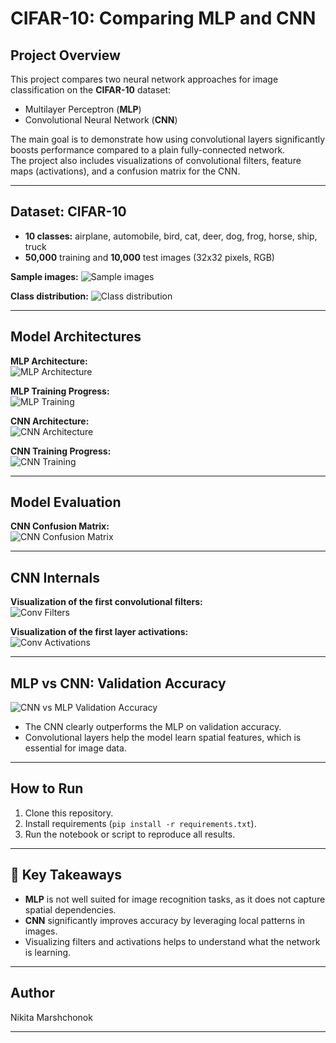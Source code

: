 #  CIFAR-10: Comparing MLP and CNN

## Project Overview

This project compares two neural network approaches for image classification on the **CIFAR-10** dataset:
- Multilayer Perceptron (**MLP**)
- Convolutional Neural Network (**CNN**)

The main goal is to demonstrate how using convolutional layers significantly boosts performance compared to a plain fully-connected network.  
The project also includes visualizations of convolutional filters, feature maps (activations), and a confusion matrix for the CNN.

---

##  Dataset: CIFAR-10

- **10 classes:** airplane, automobile, bird, cat, deer, dog, frog, horse, ship, truck
- **50,000** training and **10,000** test images (32x32 pixels, RGB)

**Sample images:**
![Sample images](images/1.png)

**Class distribution:**
![Class distribution](images/2.png)

---

## Model Architectures

**MLP Architecture:**  
![MLP Architecture](images/3.png)

**MLP Training Progress:**  
![MLP Training](images/4.png)

**CNN Architecture:**  
![CNN Architecture](images/5.png)

**CNN Training Progress:**  
![CNN Training](images/6.png)

---

##  Model Evaluation

**CNN Confusion Matrix:**  
![CNN Confusion Matrix](images/7.png)

---

##  CNN Internals

**Visualization of the first convolutional filters:**  
![Conv Filters](images/8.png)

**Visualization of the first layer activations:**  
![Conv Activations](images/9.png)

---

##  MLP vs CNN: Validation Accuracy

![CNN vs MLP Validation Accuracy](images/10.png)

- The CNN clearly outperforms the MLP on validation accuracy.
- Convolutional layers help the model learn spatial features, which is essential for image data.

---

##  How to Run

1. Clone this repository.
2. Install requirements (`pip install -r requirements.txt`).
3. Run the notebook or script to reproduce all results.

---

## 🤔 Key Takeaways

- **MLP** is not well suited for image recognition tasks, as it does not capture spatial dependencies.
- **CNN** significantly improves accuracy by leveraging local patterns in images.
- Visualizing filters and activations helps to understand what the network is learning.

---

## Author

Nikita Marshchonok

---

